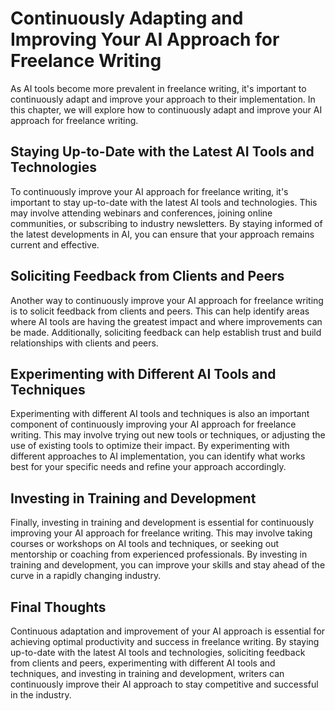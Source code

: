Continuously Adapting and Improving Your AI Approach for Freelance Writing
===========================================================================================================================================

As AI tools become more prevalent in freelance writing, it's important to continuously adapt and improve your approach to their implementation. In this chapter, we will explore how to continuously adapt and improve your AI approach for freelance writing.

Staying Up-to-Date with the Latest AI Tools and Technologies
------------------------------------------------------------

To continuously improve your AI approach for freelance writing, it's important to stay up-to-date with the latest AI tools and technologies. This may involve attending webinars and conferences, joining online communities, or subscribing to industry newsletters. By staying informed of the latest developments in AI, you can ensure that your approach remains current and effective.

Soliciting Feedback from Clients and Peers
------------------------------------------

Another way to continuously improve your AI approach for freelance writing is to solicit feedback from clients and peers. This can help identify areas where AI tools are having the greatest impact and where improvements can be made. Additionally, soliciting feedback can help establish trust and build relationships with clients and peers.

Experimenting with Different AI Tools and Techniques
----------------------------------------------------

Experimenting with different AI tools and techniques is also an important component of continuously improving your AI approach for freelance writing. This may involve trying out new tools or techniques, or adjusting the use of existing tools to optimize their impact. By experimenting with different approaches to AI implementation, you can identify what works best for your specific needs and refine your approach accordingly.

Investing in Training and Development
-------------------------------------

Finally, investing in training and development is essential for continuously improving your AI approach for freelance writing. This may involve taking courses or workshops on AI tools and techniques, or seeking out mentorship or coaching from experienced professionals. By investing in training and development, you can improve your skills and stay ahead of the curve in a rapidly changing industry.

Final Thoughts
--------------

Continuous adaptation and improvement of your AI approach is essential for achieving optimal productivity and success in freelance writing. By staying up-to-date with the latest AI tools and technologies, soliciting feedback from clients and peers, experimenting with different AI tools and techniques, and investing in training and development, writers can continuously improve their AI approach to stay competitive and successful in the industry.
